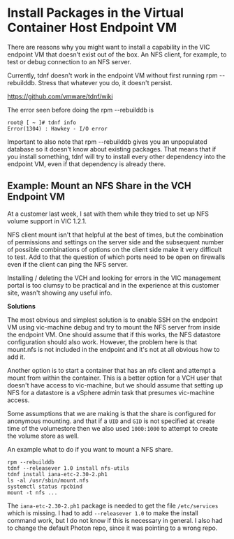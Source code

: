 # Install Packages in the Virtual Container Host Endpoint VM #

There are reasons why you might want to install a capability in the VIC endpoint VM that doesn't exist out of the box. An NFS client, for example, to test or debug connection to an NFS server.

Currently, tdnf doesn't work in the endpoint VM without first running rpm --rebuilddb. Stress that whatever you do, it doesn't persist.

https://github.com/vmware/tdnf/wiki

The error seen before doing the rpm --rebuilddb is 

```
root@ [ ~ ]# tdnf info
Error(1304) : Hawkey - I/O error
```


Important to also note that rpm --rebuilddb gives you an unpopulated database so it doesn't know about existing packages. That means that if you install something, tdnf will try to install every other dependency into the endpoint VM, even if that dependency is already there.

## Example: Mount an NFS Share in the VCH Endpoint VM ##

At a customer last week, I sat with them while they tried to set up NFS volume support in VIC 1.2.1.

NFS client mount isn't that helpful at the best of times, but the combination of permissions and settings on the server side and the subsequent number of possible combinations of options on the client side make it very difficult to test. Add to that the question of which ports need to be open on firewalls even if the client can ping the NFS server.

Installing / deleting the VCH and looking for errors in the VIC management portal is too clumsy to be practical and in the experience at this customer site, wasn't showing any useful info.

**Solutions**

The most obvious and simplest solution is to enable SSH on the endpoint VM using vic-machine debug and try to mount the NFS server from inside the endpoint VM. One should assume that if this works, the NFS datastore configuration should also work. However, the problem here is that mount.nfs is not included in the endpoint and it's not at all obvious how to add it.

Another option is to start a container that has an nfs client and attempt a mount from within the container. This is a better option for a VCH user that doesn't have access to vic-machine, but we should assume that setting up NFS for a datastore is a vSphere admin task that presumes vic-machine access.

Some assumptions that we are making is that the share is configured for anonymous mounting. and that if a `UID` and `GID` is not specified at create time of the volumestore then we also used `1000:1000` to attempt to create the volume store as well.

An example what to do if you want to mount a NFS share.

```
rpm --rebuilddb
tdnf --releasever 1.0 install nfs-utils
tdnf install iana-etc-2.30-2.ph1
ls -al /usr/sbin/mount.nfs
systemctl status rpcbind
mount -t nfs ...
```

The `iana-etc-2.30-2.ph1` package is needed to get the file `/etc/services` which is missing. I had to add `--releasever 1.0` to make the install command work, but I do not know if this is necessary in general. I also had to change the default Photon repo, since it was pointing to a wrong repo.
